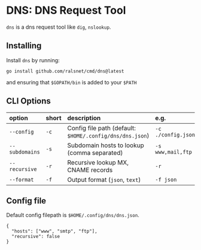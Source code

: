 # DNS: DNS Request Tool

`dns` is a dns request tool like `dig`, `nslookup`.

## Installing

Install `dns` by running:

`go install github.com/ralsnet/cmd/dns@latest`

and ensuring that `$GOPATH/bin` is added to your `$PATH`

## CLI Options

| option         | short | description                                              | e.g.               |
| :------------- | :---- | :------------------------------------------------------- | :----------------- |
| `--config`     | `-c`  | Config file path (default: `$HOME/.config/dns/dns.json`) | `-c ./config.json` |
| `--subdomains` | `-s`  | Subdomain hosts to lookup (comma separated)              | `-s www,mail,ftp`  |
| `--recursive`  | `-r`  | Recursive lookup MX, CNAME records                       | `-r`               |
| `--format`     | `-f`  | Output format (`json`, `text`)                           | `-f json`          |

## Config file

Default config filepath is `$HOME/.config/dns/dns.json`.

```jsonc
{
  "hosts": ["www", "smtp", "ftp"],
  "recursive": false
}
```
